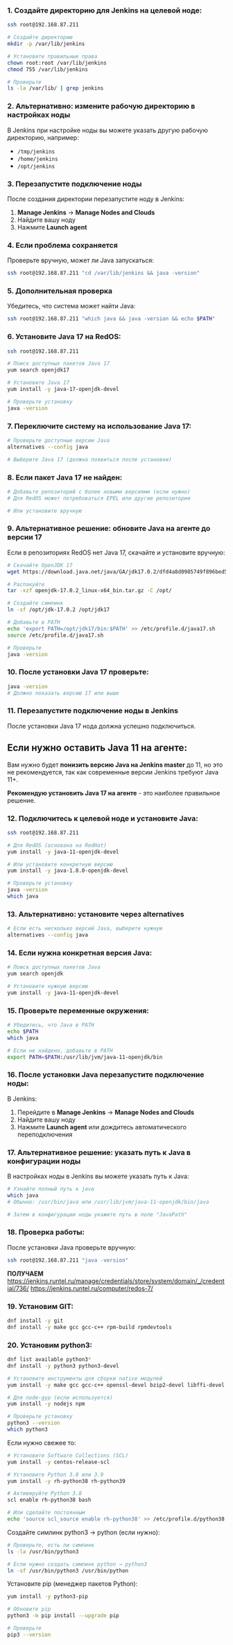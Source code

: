 ### 1. Создайте директорию для Jenkins на целевой ноде:

```bash
ssh root@192.168.87.211

# Создайте директорию
mkdir -p /var/lib/jenkins

# Установите правильные права
chown root:root /var/lib/jenkins
chmod 755 /var/lib/jenkins

# Проверьте
ls -la /var/lib/ | grep jenkins
```

### 2. Альтернативно: измените рабочую директорию в настройках ноды

В Jenkins при настройке ноды вы можете указать другую рабочую директорию, например:
- `/tmp/jenkins`
- `/home/jenkins`
- `/opt/jenkins`

### 3. Перезапустите подключение ноды

После создания директории перезапустите ноду в Jenkins:
1. **Manage Jenkins** → **Manage Nodes and Clouds**
2. Найдите вашу ноду
3. Нажмите **Launch agent**

### 4. Если проблема сохраняется

Проверьте вручную, может ли Java запускаться:

```bash
ssh root@192.168.87.211 "cd /var/lib/jenkins && java -version"
```

### 5. Дополнительная проверка

Убедитесь, что система может найти Java:

```bash
ssh root@192.168.87.211 "which java && java -version && echo $PATH"
```

### 6. Установите Java 17 на RedOS:

```bash
ssh root@192.168.87.211

# Поиск доступных пакетов Java 17
yum search openjdk17

# Установите Java 17
yum install -y java-17-openjdk-devel

# Проверьте установку
java -version
```

### 7. Переключите систему на использование Java 17:

```bash
# Проверьте доступные версии Java
alternatives --config java

# Выберите Java 17 (должна появиться после установки)
```

### 8. Если пакет Java 17 не найден:

```bash
# Добавьте репозиторий с более новыми версиями (если нужно)
# Для RedOS может потребоваться EPEL или другие репозитории

# Или установите вручную
```

### 9. Альтернативное решение: обновите Java на агенте до версии 17

Если в репозиториях RedOS нет Java 17, скачайте и установите вручную:

```bash
# Скачайте OpenJDK 17
wget https://download.java.net/java/GA/jdk17.0.2/dfd4a8d0985749f896bed50d7138ee7f/8/GPL/openjdk-17.0.2_linux-x64_bin.tar.gz

# Распакуйте
tar -xzf openjdk-17.0.2_linux-x64_bin.tar.gz -C /opt/

# Создайте симлинк
ln -sf /opt/jdk-17.0.2 /opt/jdk17

# Добавьте в PATH
echo 'export PATH=/opt/jdk17/bin:$PATH' >> /etc/profile.d/java17.sh
source /etc/profile.d/java17.sh

# Проверьте
java -version
```

### 10. После установки Java 17 проверьте:

```bash
java -version
# Должно показать версию 17 или выше
```

### 11. Перезапустите подключение ноды в Jenkins

После установки Java 17 нода должна успешно подключиться.

## Если нужно оставить Java 11 на агенте:

Вам нужно будет **понизить версию Java на Jenkins master** до 11, но это не рекомендуется, так как современные версии Jenkins требуют Java 11+.

**Рекомендую установить Java 17 на агенте** - это наиболее правильное решение.



### 12. Подключитесь к целевой ноде и установите Java:

```bash
ssh root@192.168.87.211

# Для RedOS (основана на RedHat)
yum install -y java-11-openjdk-devel

# Или установите конкретную версию
yum install -y java-1.8.0-openjdk-devel

# Проверьте установку
java -version
which java
```

### 13. Альтернативно: установите через alternatives

```bash
# Если есть несколько версий Java, выберите нужную
alternatives --config java
```

### 14. Если нужна конкретная версия Java:

```bash
# Поиск доступных пакетов Java
yum search openjdk

# Установите нужную версию
yum install -y java-11-openjdk-devel
```

### 15. Проверьте переменные окружения:

```bash
# Убедитесь, что Java в PATH
echo $PATH
which java

# Если не найдено, добавьте в PATH
export PATH=$PATH:/usr/lib/jvm/java-11-openjdk/bin
```

### 16. После установки Java перезапустите подключение ноды:

В Jenkins:
1. Перейдите в **Manage Jenkins** → **Manage Nodes and Clouds**
2. Найдите вашу ноду
3. Нажмите **Launch agent** или дождитесь автоматического переподключения

### 17. Альтернативное решение: указать путь к Java в конфигурации ноды

В настройках ноды в Jenkins вы можете указать путь к Java:

```bash
# Узнайте полный путь к java
which java
# Обычно: /usr/bin/java или /usr/lib/jvm/java-11-openjdk/bin/java

# Затем в конфигурации ноды укажите путь в поле "JavaPath"
```

### 18. Проверка работы:

После установки Java проверьте вручную:

```bash
ssh root@192.168.87.211 "java -version"
```

**ПОЛУЧАЕМ**
https://jenkins.runtel.ru/manage/credentials/store/system/domain/_/credential/736/
https://jenkins.runtel.ru/computer/redos-7/

### 19. Установим GIT:
```bash
dnf install -y git
dnf install -y make gcc gcc-c++ rpm-build rpmdevtools
```

### 20. Установим python3:
```bash
dnf list available python3*
dnf install -y python3 python3-devel

# Установите инструменты для сборки native модулей
yum install -y make gcc gcc-c++ openssl-devel bzip2-devel libffi-devel

# Для node-gyp (если используется)
yum install -y nodejs npm

# Проверьте установку
python3 --version
which python3
```

Если нужно свежее то:
```bash
# Установите Software Collections (SCL)
yum install -y centos-release-scl

# Установите Python 3.8 или 3.9
yum install -y rh-python38 rh-python39

# Активируйте Python 3.8
scl enable rh-python38 bash

# Или сделайте постоянным
echo 'source scl_source enable rh-python38' >> /etc/profile.d/python38.sh
```

Создайте симлинк python3 → python (если нужно):
```bash
# Проверьте, есть ли симлинк
ls -la /usr/bin/python3

# Если нужно создать симлинк python → python3
ln -sf /usr/bin/python3 /usr/bin/python
```

Установите pip (менеджер пакетов Python):
```bash
yum install -y python3-pip

# Обновите pip
python3 -m pip install --upgrade pip

# Проверьте
pip3 --version
```

